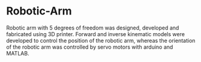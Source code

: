# Robotic-Arm
Robotic arm with 5 degrees of freedom was designed, developed and fabricated using 3D printer. Forward and inverse kinematic models were developed to control the position of the robotic arm, whereas the orientation of the robotic arm was controlled by servo motors with arduino and MATLAB.
